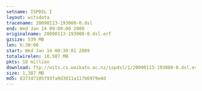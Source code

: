 ```yaml
---
setname: ISPDSL I
layout: witsdata
tracename: 20090113-193000-0.dsl
end: Wed Jan 14 09:00:00 2009
originalname: 20090113-193000-0.dsl.erf
gzsize: 539 MB
len: 0:30:00
start: Wed Jan 14 08:30:01 2009
totalwirelen: 10,507 MB
pkts: 18 million
download: ftp://wits.cs.waikato.ac.nz/ispdsl/1/20090113-193000-0.dsl.erf.gz
size: 1,387 MB
md5: 837347105f93fa9d3811a117b6979e4d
---
```

